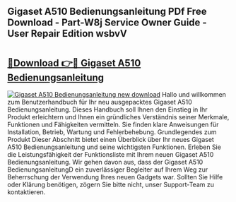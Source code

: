 ## Gigaset A510 Bedienungsanleitung PDf Free Download - Part-W8j Service Owner Guide - User Repair Edition wsbvV

# <h2><a href="http://df2wgi.blite.top/?on=Gigaset+A510+Bedienungsanleitung">🔗Download 👉🔴 Gigaset A510 Bedienungsanleitung</a></h2>

[![Gigaset A510 Bedienungsanleitung new download](https://i.imgur.com/lujVjoI.png)](http://df2wgi.blite.top/?on=Gigaset+A510+Bedienungsanleitung)
Hallo und willkommen zum Benutzerhandbuch für Ihr neu ausgepacktes Gigaset A510 Bedienungsanleitung. Dieses Handbuch soll Ihnen den Einstieg in Ihr Produkt erleichtern und Ihnen ein gründliches Verständnis seiner Merkmale, Funktionen und Fähigkeiten vermitteln. Sie finden klare Anweisungen für Installation, Betrieb, Wartung und Fehlerbehebung. Grundlegendes zum Produkt Dieser Abschnitt bietet einen Überblick über Ihr neues Gigaset A510 Bedienungsanleitung und seine wichtigsten Funktionen. Erleben Sie die Leistungsfähigkeit der Funktionsliste mit Ihrem neuen Gigaset A510 Bedienungsanleitung. Wir gehen davon aus, dass der Gigaset A510 BedienungsanleitungD ein zuverlässiger Begleiter auf Ihrem Weg zur Beherrschung der Verwendung Ihres neuen Gadgets war. Sollten Sie Hilfe oder Klärung benötigen, zögern Sie bitte nicht, unser Support-Team zu kontaktieren.
